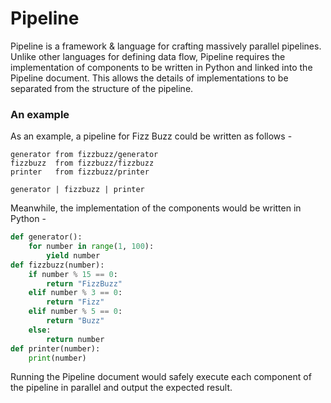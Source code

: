 # Pipeline

Pipeline is a framework & language for crafting massively parallel pipelines. Unlike other languages for defining data flow, Pipeline requires the implementation of components to be written in Python and linked into the Pipeline document. This allows the details of implementations to be separated from the structure of the pipeline.

### An example

As an example, a pipeline for Fizz Buzz could be written as follows -

```
generator from fizzbuzz/generator
fizzbuzz  from fizzbuzz/fizzbuzz
printer   from fizzbuzz/printer

generator | fizzbuzz | printer
```

Meanwhile, the implementation of the components would be written in Python -

```python
def generator():
	for number in range(1, 100):
		yield number
def fizzbuzz(number):
	if number % 15 == 0:
		return "FizzBuzz"
	elif number % 3 == 0:
		return "Fizz"
	elif number % 5 == 0:
		return "Buzz"
	else:
		return number
def printer(number):
	print(number)
```

Running the Pipeline document would safely execute each component of the pipeline in parallel and output the expected result.
